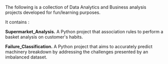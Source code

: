 The following is a collection of Data Analytics and Business analysis projects developed for fun/learning purposes. 

It contains :

**Supermarket_Analysis.** A Python project that association rules to perform a basket analysis on customer's habits. 

**Failure_Classification.** A Python project that aims to accurately predict machinery breakdown by addressing the challenges presented by an imbalanced dataset.   
